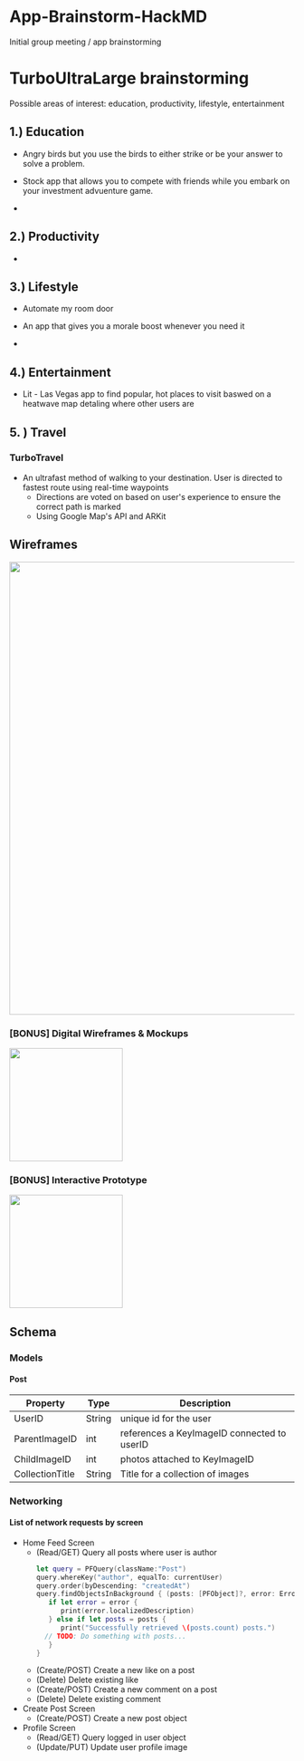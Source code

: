 # App-Brainstorm-HackMD
Initial group meeting / app brainstorming

# TurboUltraLarge brainstorming

Possible areas of interest: education, productivity, lifestyle, entertainment

## 1.) Education
- Angry birds but you use the birds to either strike or be your answer to solve a problem. 

- Stock app that allows you to compete with friends while you embark on your investment advuenture game.

- 

## 2.) Productivity
- 

## 3.) Lifestyle
- Automate my room door

- An app that gives you a morale boost whenever you need it

- 

## 4.) Entertainment
- Lit - Las Vegas app to find popular, hot places to visit baswed on a heatwave map detaling where other users are

## 5. ) Travel

### TurboTravel

- An ultrafast method of walking to your destination. User is directed to fastest route using real-time waypoints 
    - Directions are voted on based on user's experience to ensure the correct path is marked
    - Using Google Map's API and ARKit


## Wireframes
<img src="https://imgur.com/rH7Prfx" width=800><br>

### [BONUS] Digital Wireframes & Mockups
<img src="" height=200>

### [BONUS] Interactive Prototype
<img src="" width=200>

## Schema 
### Models
#### Post

   | Property      | Type     | Description |
   | ------------- | -------- | ------------|
   | UserID        | String   | unique id for the user |
   | ParentImageID | int      | references a KeyImageID connected to userID |
   | ChildImageID  | int      | photos attached to KeyImageID |
   | CollectionTitle|String   | Title for a collection of images |
   
### Networking
#### List of network requests by screen
   - Home Feed Screen
      - (Read/GET) Query all posts where user is author
         ```swift
         let query = PFQuery(className:"Post")
         query.whereKey("author", equalTo: currentUser)
         query.order(byDescending: "createdAt")
         query.findObjectsInBackground { (posts: [PFObject]?, error: Error?) in
            if let error = error { 
               print(error.localizedDescription)
            } else if let posts = posts {
               print("Successfully retrieved \(posts.count) posts.")
           // TODO: Do something with posts...
            }
         }
         ```
      - (Create/POST) Create a new like on a post
      - (Delete) Delete existing like
      - (Create/POST) Create a new comment on a post
      - (Delete) Delete existing comment
   - Create Post Screen
      - (Create/POST) Create a new post object
   - Profile Screen
      - (Read/GET) Query logged in user object
      - (Update/PUT) Update user profile image
      
